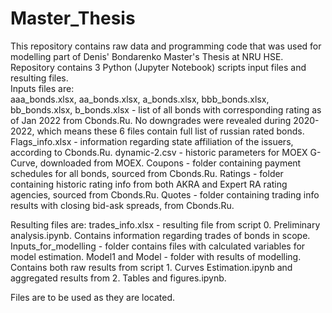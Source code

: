 # Master_Thesis

This repository contains raw data and programming code that was used for modelling part of Denis' Bondarenko Master's Thesis at NRU HSE.   
Repository contains 3 Python (Jupyter Notebook) scripts input files and resulting files.  
Inputs files are:  
aaa_bonds.xlsx, aa_bonds.xlsx, a_bonds.xlsx, bbb_bonds.xlsx, bb_bonds.xlsx, b_bonds.xlsx - list of all bonds with corresponding rating as of Jan 2022 from Cbonds.Ru. No downgrades were revealed during 2020-2022, which means these 6 files contain full list of russian rated bonds.
Flags_info.xlsx - information regarding state affiliation of the issuers, according to Cbonds.Ru.
dynamic-2.csv - historic parameters for MOEX G-Curve, downloaded from MOEX.
Coupons - folder containing payment schedules for all bonds, sourced from Cbonds.Ru.
Ratings - folder containing historic rating info from both AKRA and Expert RA rating agencies, sourced from Cbonds.Ru.
Quotes - folder containing trading info results with closing bid-ask spreads, from Cbonds.Ru.

Resulting files are: 
trades_info.xlsx - resulting file from script 0. Preliminary analysis.ipynb. Contains information regarding trades of bonds in scope. 
Inputs_for_modelling - folder contains files with calculated variables for model estimation. 
Model1 and Model - folder with results of modelling. Contains both raw results from script 1. Curves Estimation.ipynb and aggregated results from 2. Tables and figures.ipynb.

Files are to be used as they are located. 

